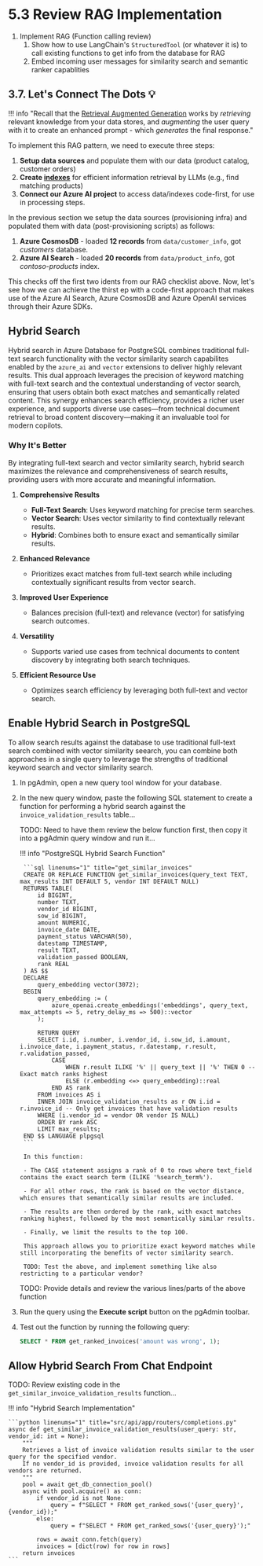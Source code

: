 # 5.3 Review RAG Implementation

1. Implement RAG (Function calling review)
   1. Show how to use LangChain's `StructuredTool` (or whatever it is) to call existing functions to get info from the database for RAG
   2. Embed incoming user messages for similarity search and semantic ranker capablities

## 3.7. Let's Connect The Dots 💡

!!! info "Recall that the [Retrieval Augmented Generation](https://learn.microsoft.com/en-us/azure/ai-studio/concepts/retrieval-augmented-generation#how-does-rag-work) works by *retrieving* relevant knowledge from your data stores, and _augmenting_ the user query with it to create an enhanced prompt - which _generates_ the final response."

To implement this RAG pattern, we need to execute three steps:

1. **Setup data sources** and populate them with our data (product catalog, customer orders)
1. **Create [indexes](https://learn.microsoft.com/azure/ai-studio/concepts/retrieval-augmented-generation#how-does-rag-work)** for efficient information retrieval by LLMs (e.g., find matching products)
1. **Connect our Azure AI project** to access data/indexes code-first, for use in processing steps.

In the previous section we setup the data sources (provisioning infra) and populated them with data (post-provisioning scripts) as follows:

1. **Azure CosmosDB** - loaded **12 records** from `data/customer_info`, got _customers_ database.
1. **Azure AI Search** - loaded **20 records** from `data/product_info`, got _contoso-products_ index.

This checks off the first two idents from our RAG checklist above. Now, let's see how we can achieve the thirst ep with a code-first approach that makes use of the Azure AI Search, Azure CosmosDB and Azure OpenAI services through their Azure SDKs.

## Hybrid Search

Hybrid search in Azure Database for PostgreSQL combines traditional full-text search functionality with the vector similarity search capabilites enabled by the `azure_ai` and `vector` extensions to deliver highly relevant results. This dual approach leverages the precision of keyword matching with full-text search and the contextual understanding of vector search, ensuring that users obtain both exact matches and semantically related content. This synergy enhances search efficiency, provides a richer user experience, and supports diverse use cases—from technical document retrieval to broad content discovery—making it an invaluable tool for modern copilots.

### Why It's Better

By integrating full-text search and vector similarity search, hybrid search maximizes the relevance and comprehensiveness of search results, providing users with more accurate and meaningful information.

1. **Comprehensive Results**
    - **Full-Text Search**: Uses keyword matching for precise term searches.
    - **Vector Search**: Uses vector similarity to find contextually relevant results.
    - **Hybrid**: Combines both to ensure exact and semantically similar results.

2. **Enhanced Relevance**
    - Prioritizes exact matches from full-text search while including contextually significant results from vector search.

3. **Improved User Experience**
    - Balances precision (full-text) and relevance (vector) for satisfying search outcomes.

4. **Versatility**
    - Supports varied use cases from technical documents to content discovery by integrating both search techniques.

5. **Efficient Resource Use**
    - Optimizes search efficiency by leveraging both full-text and vector search.

## Enable Hybrid Search in PostgreSQL

To allow search results against the database to use traditional full-text search combined with vector similarity seearch, you can combine both approaches in a single query to leverage the strengths of traditional keyword search and vector similarity search.

1. In pgAdmin, open a new query tool window for your database.

2. In the new query window, paste the following SQL statement to create a function for performing a hybrid search against the `invoice_validation_results` table...

    TODO: Need to have them review the below function first, then copy it into a pgAdmin query window and run it...

    !!! info "PostgreSQL Hybrid Search Function"

        ```sql linenums="1" title="get_similar_invoices"
        CREATE OR REPLACE FUNCTION get_similar_invoices(query_text TEXT, max_results INT DEFAULT 5, vendor INT DEFAULT NULL)
        RETURNS TABLE(
            id BIGINT,
            number TEXT,
            vendor_id BIGINT,
            sow_id BIGINT,
            amount NUMERIC,
            invoice_date DATE,
            payment_status VARCHAR(50),
            datestamp TIMESTAMP,
            result TEXT,
            validation_passed BOOLEAN,
            rank REAL
        ) AS $$
        DECLARE 
            query_embedding vector(3072);
        BEGIN
            query_embedding := (
                azure_openai.create_embeddings('embeddings', query_text, max_attempts => 5, retry_delay_ms => 500)::vector
            );
        
            RETURN QUERY
            SELECT i.id, i.number, i.vendor_id, i.sow_id, i.amount, i.invoice_date, i.payment_status, r.datestamp, r.result, r.validation_passed,
                CASE
                    WHEN r.result ILIKE '%' || query_text || '%' THEN 0 -- Exact match ranks highest
                    ELSE (r.embedding <=> query_embedding)::real
                END AS rank
            FROM invoices AS i
            INNER JOIN invoice_validation_results as r ON i.id = r.invoice_id -- Only get invoices that have validation results
            WHERE (i.vendor_id = vendor OR vendor IS NULL)
            ORDER BY rank ASC
            LIMIT max_results;
        END $$ LANGUAGE plpgsql
        ```
        
        In this function:
        
        - The CASE statement assigns a rank of 0 to rows where text_field contains the exact search term (ILIKE '%search_term%').
        
        - For all other rows, the rank is based on the vector distance, which ensures that semantically similar results are included.
        
        - The results are then ordered by the rank, with exact matches ranking highest, followed by the most semantically similar results.
        
        - Finally, we limit the results to the top 100.
        
        This approach allows you to prioritize exact keyword matches while still incorporating the benefits of vector similarity search.
        
        TODO: Test the above, and implement something like also restricting to a particular vendor?
        

    TODO: Provide details and review the various lines/parts of the above function

3. Run the query using the **Execute script** button on the pgAdmin toolbar.

4. Test out the function by running the following query:

    ```sql
    SELECT * FROM get_ranked_invoices('amount was wrong', 1);
    ```

## Allow Hybrid Search From Chat Endpoint

TODO: Review existing code in the `get_similar_invoice_validation_results` function...

!!! info "Hybrid Search Implementation"

    ```python linenums="1" title="src/api/app/routers/completions.py"
    async def get_similar_invoice_validation_results(user_query: str, vendor_id: int = None):
        """
        Retrieves a list of invoice validation results similar to the user query for the specified vendor.
        If no vendor_id is provided, invoice validation results for all vendors are returned.
        """
        pool = await get_db_connection_pool()
        async with pool.acquire() as conn:
            if vendor_id is not None:
                query = f"SELECT * FROM get_ranked_sows('{user_query}', {vendor_id});"
            else:
                query = f"SELECT * FROM get_ranked_sows('{user_query}');"
            
            rows = await conn.fetch(query)
            invoices = [dict(row) for row in rows]
        return invoices
    ```
